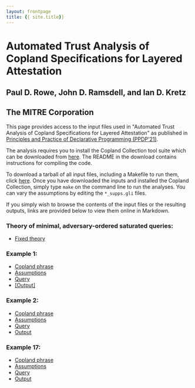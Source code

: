 ```yaml
---
layout: frontpage
title: {{ site.title}}
---
```


# Automated Trust Analysis of Copland Specifications for Layered Attestation
## Paul D. Rowe, John D. Ramsdell, and Ian D. Kretz
## The MITRE Corporation

This page provides access to the input files used in "Automated Trust Analysis
of Copland Specifications for Layered Attestation" as published in [Principles
and Practice of Declarative Programming (PPDP'21)](https://ppdp2021.github.io/).

The analysis requires you to install the Copland Collection tool suite which can
be downloaded from [here](https://ku-sldg.github.io/copland/software.html). The
README in the download contains instructions for compiling the code. 

To download a tarball of all input files, including a Makefile to run them,
click [here](https://ku-sldg.github.io/copland/resources/ppdp-inputs.tar.gz). Once you have downloaded the inputs and installed the Copland
Collection, simply type `make` on the command line to run the analyses. You can
vary the assumptions by editing the `*_supps.gli` files.

If you simply wish to browse the contents of the input files or the resulting
outputs, links are provided below to view them online in Markdown.

### Theory of minimal, adversary-ordered saturated queries:
 * [Fixed theory](thy)

### Example 1:
* [Copland phrase](bank1)   
* [Assumptions](bank1_supps)   
* [Query](bank1_query)   
* <a href="cba_appraise.xhtml" target="_blank">[Output]</a>  

### Example 2: 
 * [Copland phrase](bank2)   
 * [Assumptions](bank2_supps)   
 * [Query](bank2_query)  
 * [Output](bank2.xhtml)   

### Example 17:
 * [Copland phrase](bank17)   
 * [Assumptions](bank17_supps)   
 * [Query](bank17_query)  
 * [Output](bank17.xhtml)   

